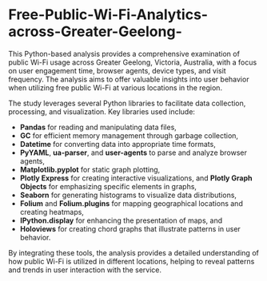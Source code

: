 # Free-Public-Wi-Fi-Analytics-across-Greater-Geelong-
This Python-based analysis provides a comprehensive examination of public Wi-Fi usage across Greater Geelong, Victoria, Australia, with a focus on user engagement time, browser agents, device types, and visit frequency. The analysis aims to offer valuable insights into user behavior when utilizing free public Wi-Fi at various locations in the region.

The study leverages several Python libraries to facilitate data collection, processing, and visualization. Key libraries used include:
- **Pandas** for reading and manipulating data files,
- **GC** for efficient memory management through garbage collection,
- **Datetime** for converting data into appropriate time formats,
- **PyYAML**, **ua-parser**, and **user-agents** to parse and analyze browser agents,
- **Matplotlib.pyplot** for static graph plotting,
- **Plotly Express** for creating interactive visualizations, and **Plotly Graph Objects** for emphasizing specific elements in graphs,
- **Seaborn** for generating histograms to visualize data distributions,
- **Folium** and **Folium.plugins** for mapping geographical locations and creating heatmaps,
- **IPython.display** for enhancing the presentation of maps, and
- **Holoviews** for creating chord graphs that illustrate patterns in user behavior.

By integrating these tools, the analysis provides a detailed understanding of how public Wi-Fi is utilized in different locations, helping to reveal patterns and trends in user interaction with the service.
